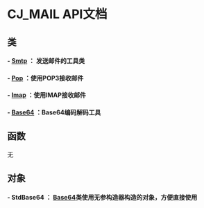 
CJ_MAIL API文档
==============

## 类

#### - [Smtp](classes/Smtp.md) ： 发送邮件的工具类
#### - [Pop](classes/Pop.md) ：使用POP3接收邮件
#### - [Imap](classes/Imap.md) ：使用IMAP接收邮件
#### - [Base64](classes/Base64.md) ：Base64编码解码工具

## 函数
无

## 对象

#### - StdBase64 ： [Base64](classes/Base64.md)类使用无参构造器构造的对象，方便直接使用

